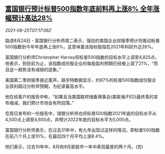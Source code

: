<!--1629876663000-->
[富国银行预计标普500指数年底前料再上涨8% 全年涨幅预计高达28%](https://cn.reuters.com/article/usa-stock-forecast-0824-tues-idCNKBS2FQ0HY)
------

<div><i>2021-08-25T07:17:06Z</i></div><p>路透8月24日 - 富国银行分析师周二表示，强劲的美国企业财报季预计将推动标普500指数到今年年底再上涨8%，这意味着该指标股指在2021年料跃升近28%。</p><p>富国银行分析师Christopher Harvey将标普500指数的目标水平上调至4,825点，他表示，到目前为止，该指数成份股企业的每股盈利预期已经被上调了21%，“而且这一趋势没有减弱的迹象。”</p><p>美国第二季财报季接近尾声，路孚特数据显示，约87%的标普500指数成份股企业获利超过分析师预期，为纪录最高水平。</p><p>他在给客户的报告中称，“如果且当美国联邦储备理事会(美联储/FED)最终真的宣布缩减，我们预计市场会有所回落。”</p><p>在周日发布的一份报告中，瑞银分析师也将标普500指数2021年底的目标水平从4,500点上调至4,600点，并预计2022年底的目标水平为5,000点。</p><p>富国银行分析师表示，在过去31年中，有九年出现过这样的情况，即标普500指数在前八个月上涨10%，在最后四个月平均上涨8.4%。</p><p>他们表示，过去10年中，8月和9月是股市一年中表现最差的两个月。(完)</p>
